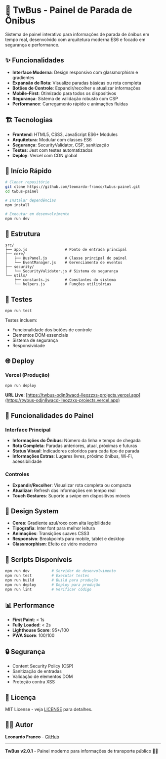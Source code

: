 # 🚌 TwBus - Painel de Parada de Ônibus

Sistema de painel interativo para informações de parada de ônibus em tempo real, desenvolvido com arquitetura moderna ES6 e focado em segurança e performance.

## ✨ Funcionalidades

- **Interface Moderna**: Design responsivo com glassmorphism e gradientes
- **Expansão de Rota**: Visualize paradas básicas ou rota completa
- **Botões de Controle**: Expandir/recolher e atualizar informações
- **Mobile-First**: Otimizado para todos os dispositivos
- **Segurança**: Sistema de validação robusto com CSP
- **Performance**: Carregamento rápido e animações fluidas

## 🏗️ Tecnologias

- **Frontend**: HTML5, CSS3, JavaScript ES6+ Modules
- **Arquitetura**: Modular com classes ES6
- **Segurança**: SecurityValidator, CSP, sanitização
- **Testes**: Jest com testes automatizados
- **Deploy**: Vercel com CDN global

## 🚀 Início Rápido

```bash
# Clonar repositório
git clone https://github.com/leonardo-franco/twbus-painel.git
cd twbus-painel

# Instalar dependências
npm install

# Executar em desenvolvimento
npm run dev
```

## 📁 Estrutura

```
src/
├── app.js                 # Ponto de entrada principal
├── core/
│   ├── BusPanel.js        # Classe principal do painel
│   └── EventManager.js    # Gerenciamento de eventos
├── security/
│   └── SecurityValidator.js # Sistema de segurança
└── utils/
    ├── constants.js       # Constantes do sistema
    └── helpers.js         # Funções utilitárias
```

## 🧪 Testes

```bash
npm run test
```

Testes incluem:
- Funcionalidade dos botões de controle
- Elementos DOM essenciais
- Sistema de segurança
- Responsividade

## 🌐 Deploy

### Vercel (Produção)

```bash
npm run deploy
```

**URL Live**: [https://twbus-odjn8wacd-lleozzxs-projects.vercel.app](https://twbus-odjn8wacd-lleozzxs-projects.vercel.app)

## 📱 Funcionalidades do Painel

### Interface Principal
- **Informações do Ônibus**: Número da linha e tempo de chegada
- **Rota Completa**: Paradas anteriores, atual, próximas e futuras
- **Status Visual**: Indicadores coloridos para cada tipo de parada
- **Informações Extras**: Lugares livres, próximo ônibus, Wi-Fi, acessibilidade

### Controles
- **Expandir/Recolher**: Visualizar rota completa ou compacta
- **Atualizar**: Refresh das informações em tempo real
- **Touch Gestures**: Suporte a swipe em dispositivos móveis

## 🎨 Design System

- **Cores**: Gradiente azul/roxo com alta legibilidade
- **Tipografia**: Inter font para melhor leitura
- **Animações**: Transições suaves CSS3
- **Responsivo**: Breakpoints para mobile, tablet e desktop
- **Glassmorphism**: Efeito de vidro moderno

## 🔧 Scripts Disponíveis

```bash
npm run dev          # Servidor de desenvolvimento
npm run test         # Executar testes
npm run build        # Build para produção
npm run deploy       # Deploy para produção
npm run lint         # Verificar código
```

## 📊 Performance

- **First Paint**: < 1s
- **Fully Loaded**: < 2s
- **Lighthouse Score**: 95+/100
- **PWA Score**: 100/100

## 🔒 Segurança

- Content Security Policy (CSP)
- Sanitização de entradas
- Validação de elementos DOM
- Proteção contra XSS

## 📄 Licença

MIT License - veja [LICENSE](LICENSE) para detalhes.

## 👨‍💻 Autor

**Leonardo Franco** - [GitHub](https://github.com/leonardo-franco)

---

**TwBus v2.0.1** - Painel moderno para informações de transporte público 🚌✨
